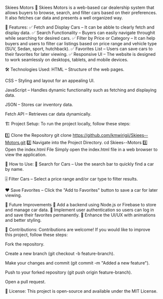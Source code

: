 
Skiees Motors 🚗
Skiees Motors is a web-based car dealership  system that allows buyers to browse, search, and filter cars based on their preferences. 
It also fetches car data  and presents a well organized way.

📌 Features:
✅ Fetch and Display Cars – It can be abble to clearly fetch and display data.
✅ Search Functionality –   Buyers can easily navigate throughit while searching for desired cars.
✅ Filter by Price or Category – It can  help buyers and users to filter car listings based on price range and vehicle type (SUV, Sedan, sport, hutchback).
✅ Favorites List – Users can save cars to their favorites for later viewing.
✅ Responsive UI – The website is designed to work seamlessly on desktops, tablets, and mobile devices.





🛠️ Technologies Used:
HTML – Structure of the web pages.

CSS – Styling and layout for an appealing UI.

JavaScript – Handles dynamic functionality such as fetching and displaying data.

JSON – Stores car inventory data.

Fetch API – Retrieves car data dynamically.




🏗️ Project Setup:
To run the project locally, follow these steps:

1️⃣ Clone the Repository
git clone https://github.com/kmwirigii/Skiees--Motors.git
2️⃣ Navigate into the Project Directory.
cd Skiees--Motors
3️⃣ Open the index.html File
Simply open the index.html file in a web browser to view the application.




🎯 How to Use:
🔎 Search for Cars – Use the search bar to quickly find a car by name.

🎚 Filter Cars – Select a price range and/or car type to filter results.

❤️ Save Favorites – Click the "Add to Favorites" button to save a car for later viewing.


🚀 Future Improvements
🔹 Add a backend using Node.js or Firebase to store and manage car data.
🔹 Implement user authentication so users can log in and save their favorites permanently.
🔹 Enhance the UI/UX with animations and better styling.




🤝 Contributions:
Contributions are welcome! If you would like to improve this project, follow these steps:

Fork the repository.

Create a new branch (git checkout -b feature-branch).

Make your changes and commit (git commit -m "Added a new feature").

Push to your forked repository (git push origin feature-branch).

Open a pull request.



📜 License:
This project is open-source and available under the MIT License.
